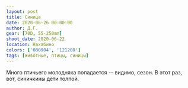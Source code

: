 ```yaml
---
layout: post
title: Синица
date: 2020-06-26 00:00:00
author: Д.Г.
gear: [70D, 55-250mm]
shoot_date: 2020-06-22
location: Нахабино
colors: ['080904', '121208']
tags: [животные, птицы, синицы]
---
```

Много птичьего молодняка попадается -- видимо, сезон. В этот раз, вот, синичкины дети толпой.
